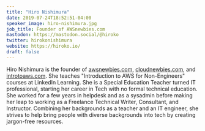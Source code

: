 ```yaml
---
title: "Hiro Nishimura"
date: 2019-07-24T18:52:51-04:00
speaker_image: hiro-nishimura.jpg
job_title: Founder of AWSnewbies.com
mastodon: https://mastodon.social/@hiroko
twitter: hirokonishimura
website: https://hiroko.io/
draft: false
---
```


Hiro Nishimura is the founder of [awsnewbies.com](http://awsnewbies.com/), [cloudnewbies.com](http://cloudnewbies.com/), and [introtoaws.com](http://introtoaws.com/). She teaches "Introduction to AWS for Non-Engineers" courses at LinkedIn Learning. She is a Special Education Teacher turned IT professional, starting her career in Tech with no formal technical education. She worked for a few years in helpdesk and as a sysadmin before making her leap to working as a Freelance Technical Writer, Consultant, and Instructor. Combining her backgrounds as a teacher and an IT engineer, she strives to help bring people with diverse backgrounds into tech by creating jargon-free resources.
